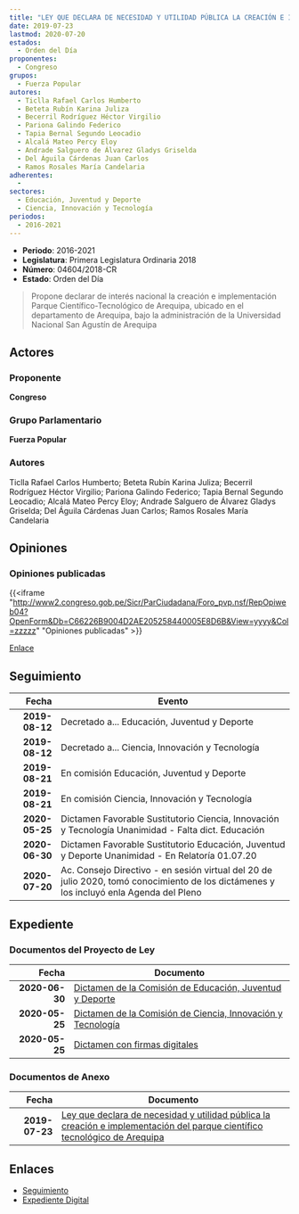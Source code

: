```yaml
---
title: "LEY QUE DECLARA DE NECESIDAD Y UTILIDAD PÚBLICA LA CREACIÓN E IMPLEMENTACIÓN DEL PARQUE CIENTÍFICO TECNOLÓGICO DE AREQUIPA"
date: 2019-07-23
lastmod: 2020-07-20
estados: 
  - Orden del Día
proponentes: 
  - Congreso
grupos: 
  - Fuerza Popular
autores: 
  - Ticlla Rafael Carlos Humberto
  - Beteta Rubín Karina Juliza
  - Becerril Rodríguez Héctor Virgilio
  - Pariona Galindo Federico
  - Tapia Bernal Segundo Leocadio
  - Alcalá Mateo Percy Eloy
  - Andrade Salguero de Álvarez Gladys Griselda
  - Del Águila Cárdenas Juan Carlos
  - Ramos Rosales María Candelaria
adherentes: 
  - 
sectores: 
  - Educación, Juventud y Deporte
  - Ciencia, Innovación y Tecnología
periodos: 
  - 2016-2021
---
```


- **Periodo**: 2016-2021
- **Legislatura**: Primera Legislatura Ordinaria 2018
- **Número**: 04604/2018-CR
- **Estado**: Orden del Día

> Propone declarar de interés nacional la creación e implementación Parque Científico-Tecnológico de Arequipa, ubicado en el departamento de Arequipa, bajo la administración de la Universidad Nacional San Agustín de Arequipa


## Actores

### Proponente

**Congreso**

### Grupo Parlamentario

**Fuerza Popular**

### Autores

Ticlla Rafael Carlos Humberto; Beteta Rubín Karina Juliza; Becerril Rodríguez Héctor Virgilio; Pariona Galindo Federico; Tapia Bernal Segundo Leocadio; Alcalá Mateo Percy Eloy; Andrade Salguero de Álvarez Gladys Griselda; Del Águila Cárdenas Juan Carlos; Ramos Rosales María Candelaria


## Opiniones

### Opiniones publicadas

{{<iframe "http://www2.congreso.gob.pe/Sicr/ParCiudadana/Foro_pvp.nsf/RepOpiweb04?OpenForm&Db=C66226B9004D2AE205258440005E8D6B&View=yyyy&Col=zzzzz" "Opiniones publicadas" >}}

[Enlace](http://www2.congreso.gob.pe/Sicr/ParCiudadana/Foro_pvp.nsf/RepOpiweb04?OpenForm&Db=C66226B9004D2AE205258440005E8D6B&View=yyyy&Col=zzzzz)

## Seguimiento

| Fecha | Evento |
|------:|--------|
| **2019-08-12** | Decretado a... Educación, Juventud y Deporte|
| **2019-08-12** | Decretado a... Ciencia, Innovación y Tecnología|
| **2019-08-21** | En comisión Educación, Juventud y Deporte|
| **2019-08-21** | En comisión Ciencia, Innovación y Tecnología|
| **2020-05-25** | Dictamen Favorable Sustitutorio Ciencia, Innovación y Tecnología Unanimidad - Falta dict. Educación|
| **2020-06-30** | Dictamen Favorable Sustitutorio Educación, Juventud y Deporte Unanimidad - En Relatoría 01.07.20|
| **2020-07-20** | Ac. Consejo Directivo - en sesión virtual del 20 de julio 2020, tomó conocimiento de los dictámenes y los incluyó enla Agenda del Pleno|


## Expediente


### Documentos del Proyecto de Ley

| Fecha | Documento |
|------:|--------|
| **2020-06-30** | [Dictamen de la Comisión de Educación, Juventud y Deporte](http://www.leyes.congreso.gob.pe/Documentos/2016_2021/Dictamenes/Proyectos_de_Ley/04604DC10MAY20200630.pdf) |
| **2020-05-25** | [Dictamen de la Comisión de Ciencia, Innovación y Tecnología](http://www.leyes.congreso.gob.pe/Documentos/2016_2021/Dictamenes/Proyectos_de_Ley/04604DC02MAY20200525.pdf) |
| **2020-05-25** | [Dictamen con firmas digitales](http://www.leyes.congreso.gob.pe/Documentos/2016_2021/Proyectos_de_Ley_y_de_Resoluciones_Legislativas/Proyectos_Firmas_digitales/04604DC13MAY.pdf) |

### Documentos de Anexo

| Fecha | Documento |
|------:|--------|
| **2019-07-23** | [Ley que declara de necesidad y utilidad pública la creación e implementación del parque científico tecnológico de Arequipa](http://www.leyes.congreso.gob.pe/Documentos/2016_2021/Proyectos_de_Ley_y_de_Resoluciones_Legislativas/PL0460420190723.pdf) |

## Enlaces 

- [Seguimiento](http://www2.congreso.gob.pe/Sicr/TraDocEstProc/CLProLey2016.nsf/f7fff46988ca05b1052578e100829cc7/ec055ccb86f014b5052584400080e03e?OpenDocument)
- [Expediente Digital](http://www2.congreso.gob.pe/Sicr/TraDocEstProc/CLProLey2016.nsf/f7fff46988ca05b1052578e100829cc7/ec055ccb86f014b5052584400080e03e?OpenDocument&Click=05257FB7005EB655.eb71d0cf91d8294e05256cdf006b5706/$Body/0.1C6C)
